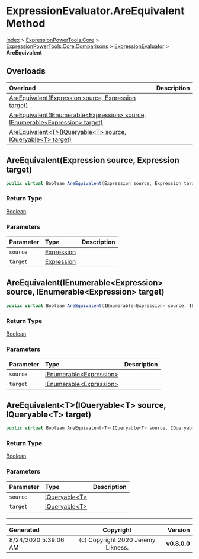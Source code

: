 ﻿# ExpressionEvaluator.AreEquivalent Method

[Index](../index.md) > [ExpressionPowerTools.Core](ExpressionPowerTools.Core.a.md) > [ExpressionPowerTools.Core.Comparisons](ExpressionPowerTools.Core.Comparisons.n.md) > [ExpressionEvaluator](ExpressionPowerTools.Core.Comparisons.ExpressionEvaluator.cs.md) > **AreEquivalent**



## Overloads

| Overload | Description |
| :-- | :-- |
| [AreEquivalent(Expression source, Expression target)](#areequivalentexpression-source-expression-target) |  |
| [AreEquivalent(IEnumerable&lt;Expression> source, IEnumerable&lt;Expression> target)](#areequivalentienumerableexpression-source-ienumerableexpression-target) |  |
| [AreEquivalent&lt;T>(IQueryable&lt;T> source, IQueryable&lt;T> target)](#areequivalenttiqueryablet-source-iqueryablet-target) |  |
## AreEquivalent(Expression source, Expression target)



```csharp
public virtual Boolean AreEquivalent(Expression source, Expression target)
```

### Return Type

 [Boolean](https://docs.microsoft.com/dotnet/api/system.boolean) 

### Parameters

| Parameter | Type | Description |
| :-- | :-- | :-- |
| `source` | [Expression](https://docs.microsoft.com/dotnet/api/system.linq.expressions.expression) |  |
| `target` | [Expression](https://docs.microsoft.com/dotnet/api/system.linq.expressions.expression) |  |


## AreEquivalent(IEnumerable&lt;Expression> source, IEnumerable&lt;Expression> target)



```csharp
public virtual Boolean AreEquivalent(IEnumerable<Expression> source, IEnumerable<Expression> target)
```

### Return Type

 [Boolean](https://docs.microsoft.com/dotnet/api/system.boolean) 

### Parameters

| Parameter | Type | Description |
| :-- | :-- | :-- |
| `source` | [IEnumerable&lt;Expression>](https://docs.microsoft.com/dotnet/api/system.collections.generic.ienumerable-1) |  |
| `target` | [IEnumerable&lt;Expression>](https://docs.microsoft.com/dotnet/api/system.collections.generic.ienumerable-1) |  |


## AreEquivalent&lt;T>(IQueryable&lt;T> source, IQueryable&lt;T> target)



```csharp
public virtual Boolean AreEquivalent<T>(IQueryable<T> source, IQueryable<T> target)
```

### Return Type

 [Boolean](https://docs.microsoft.com/dotnet/api/system.boolean) 

### Parameters

| Parameter | Type | Description |
| :-- | :-- | :-- |
| `source` | [IQueryable&lt;T>](https://docs.microsoft.com/dotnet/api/system.linq.iqueryable-1) |  |
| `target` | [IQueryable&lt;T>](https://docs.microsoft.com/dotnet/api/system.linq.iqueryable-1) |  |



---

| Generated | Copyright | Version |
| :-- | :-: | --: |
| 8/24/2020 5:39:06 AM | (c) Copyright 2020 Jeremy Likness. | **v0.8.0.0** |
